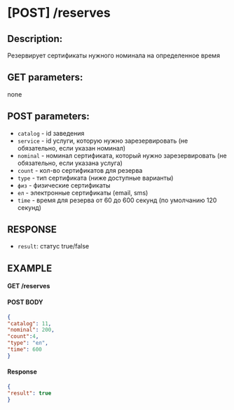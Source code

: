 # [POST] /reserves
## Description: 
Резервирует сертификаты нужного номинала на определенное время
## GET parameters:
none
## POST parameters:
- `catalog` - id заведения
- `service` - id услуги, которую нужно зарезервировать (не обязательно, если указан номинал)
- `nominal` - номинал сертификата, который нужно зарезервировать (не обязательно, если указана услуга)
- `count` - кол-во сертификатов для резерва
-  `type` - тип сертификата (ниже доступные варианты)
  - `физ` - физические сертификаты
  - `ел` - электронные сертификаты (email, sms)
- `time` - время для резерва от 60 до 600 секунд (по умолчанию 120 секунд)
## RESPONSE
- `result`: статус true/false 
## EXAMPLE
#### GET /reserves
#### POST BODY
```json
{
"catalog": 11,
"nominal": 200,
"count":4,
"type": "ел",
"time": 600
}
```

#### Response
```json
{
"result": true
}
```
